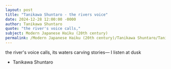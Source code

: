 ```yaml
---
layout: post
title: "Tanikawa Shuntaro - the rivers voice"
date: 2024-12-28 12:00:00 -0000
author: Tanikawa Shuntaro
quote: "the river's voice calls,"
subject: Modern Japanese Haiku (20th century)
permalink: /Modern Japanese Haiku (20th century)/Tanikawa Shuntaro/Tanikawa Shuntaro - the rivers voice
---
```


the river's voice calls,
its waters carving stories—
I listen at dusk

- Tanikawa Shuntaro
